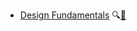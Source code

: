 * [Design Fundamentals]({{baseUrl}}/designFundamentals/)
  <trigger for="pop:design-fundamentals-preview">:mag:</trigger>[:scroll:](designFundamentals/print.html)

<popover id="pop:design-fundamentals-preview" title="Software Design Fundamentals :mag:" placement="right">
  <div slot="content">
    <include src="preview.md" />
  </div>
</popover>
